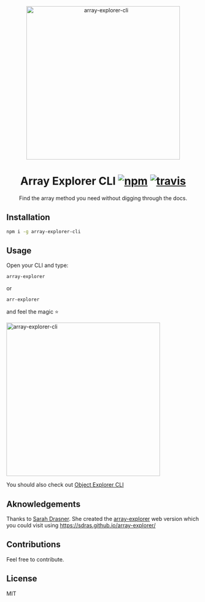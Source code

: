 <p align="center">
  <img src="https://res.cloudinary.com/stackpie/image/upload/v1521402645/array_explorer_init_qbzmze.png" width="400" alt="array-explorer-cli">
</p>
<h1 align="center">
	Array Explorer CLI
	<a href="https://www.npmjs.org/package/array-explorer-cli"><img src="https://img.shields.io/npm/v/array-explorer-cli.svg?style=flat" alt="npm"></a> <a href="https://travis-ci.org/ooade/array-explorer-cli"><img src="https://travis-ci.org/ooade/array-explorer-cli.svg?branch=master" alt="travis"></a>
</h1>
<p align="center">Find the array method you need without digging through the docs.</p>

## Installation

```sh
npm i -g array-explorer-cli
```

## Usage

Open your CLI and type:
```sh
array-explorer
```
or
```sh
arr-explorer
```
and feel the magic :star:

<img src="https://res.cloudinary.com/stackpie/image/upload/v1521402777/array_explorer_lcj5pr.png" width="400" alt="array-explorer-cli">

You should also check out [Object Explorer CLI](https://github.com/ooade/object-explorer-cli)

## Aknowledgements
Thanks to [Sarah Drasner](https://github.com/sdras). She created the [array-explorer](https://github.com/sdras/array-explorer) web version which you could visit using https://sdras.github.io/array-explorer/

## Contributions
Feel free to contribute.

## License
MIT
